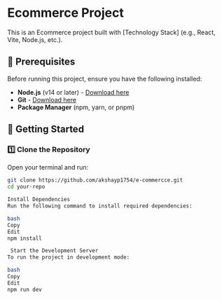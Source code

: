 # Ecommerce Project

This is an Ecommerce project built with [Technology Stack] (e.g., React, Vite, Node.js, etc.).

## 📌 Prerequisites

Before running this project, ensure you have the following installed:

- **Node.js** (v14 or later) - [Download here](https://nodejs.org/)
- **Git** - [Download here](https://git-scm.com/)
- **Package Manager** (npm, yarn, or pnpm)

## 🚀 Getting Started

### 1️⃣ Clone the Repository

Open your terminal and run:

```bash
git clone https://github.com/akshayp1754/e-commercce.git
cd your-repo

Install Dependencies
Run the following command to install required dependencies:

bash
Copy
Edit
npm install

 Start the Development Server
To run the project in development mode:

bash
Copy
Edit
npm run dev

